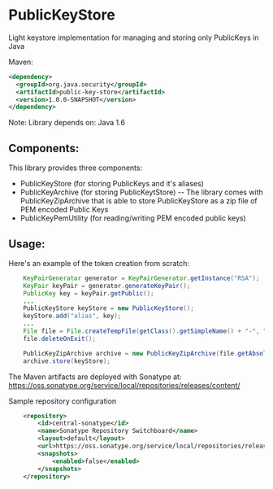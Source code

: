 # PublicKeyStore
Light keystore implementation for managing and storing only PublicKeys in Java

Maven:
```xml
<dependency>
  <groupId>org.java.security</groupId>
  <artifactId>public-key-store</artifactId>
  <version>1.0.0-SNAPSHOT</version>
</dependency>
```

Note: Library depends on:
  Java 1.6

## Components:

This library provides three components:
- PublicKeyStore (for storing PublicKeys and it's aliases)
- PublicKeyArchive (for storing PublicKeytStore)
-- The library comes with PublicKeyZipArchive that is able to store PublicKeyStore as a zip file of PEM encoded Public Keys
- PublicKeyPemUtility (for reading/writing PEM encoded public keys)

## Usage:

Here's an example of the token creation from scratch:
```java
	KeyPairGenerator generator = KeyPairGenerator.getInstance("RSA");
	KeyPair keyPair = generator.generateKeyPair();
	PublicKey key = keyPair.getPublic();
	...
	PublicKeyStore keyStore = new PublicKeyStore();
	keyStore.add("alias", key);
	...
	File file = File.createTempFile(getClass().getSimpleName() + "-", ".pubar");
	file.deleteOnExit();

	PublicKeyZipArchive archive = new PublicKeyZipArchive(file.getAbsolutePath());
	archive.store(keyStore);
```

The Maven artifacts are deployed with Sonatype at:
https://oss.sonatype.org/service/local/repositories/releases/content/

Sample repository configuration
```xml
	<repository>
		<id>central-sonatype</id>
		<name>Sonatype Repository Switchboard</name>
		<layout>default</layout>
		<url>https://oss.sonatype.org/service/local/repositories/releases/content/</url>
		<snapshots>
			<enabled>false</enabled>
		</snapshots>
	</repository>
```